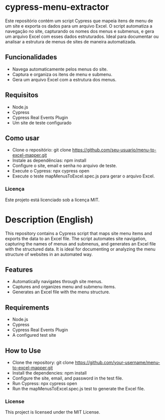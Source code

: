 # cypress-menu-extractor
Este repositório contém um script Cypress que mapeia itens de menu de um site e exporta os dados para um arquivo Excel. O script automatiza a navegação no site, capturando os nomes dos menus e submenus, e gera um arquivo Excel com esses dados estruturados. Ideal para documentar ou analisar a estrutura de menus de sites de maneira automatizada.

## Funcionalidades
- Navega automaticamente pelos menus do site.
- Captura e organiza os itens de menu e submenu.
- Gera um arquivo Excel com a estrutura dos menus.

## Requisitos
- Node.js
- Cypress
- Cypress Real Events Plugin
- Um site de teste configurado

## Como usar
- Clone o repositório: git clone https://github.com/seu-usuario/menu-to-excel-mapper.git
- Instale as dependências: npm install
- Configure o site, email e senha no arquivo de teste.
- Execute o Cypress: npx cypress open
- Execute o teste mapMenusToExcel.spec.js para gerar o arquivo Excel.

### Licença
Este projeto está licenciado sob a licença MIT.



# Description (English)
This repository contains a Cypress script that maps site menu items and exports the data to an Excel file. The script automates site navigation, capturing the names of menus and submenus, and generates an Excel file with the structured data. It is ideal for documenting or analyzing the menu structure of websites in an automated way.

## Features
- Automatically navigates through site menus.
- Captures and organizes menu and submenu items.
- Generates an Excel file with the menu structure.

## Requirements
- Node.js
- Cypress
- Cypress Real Events Plugin
- A configured test site


## How to Use
- Clone the repository: git clone https://github.com/your-username/menu-to-excel-mapper.git
- Install the dependencies: npm install
- Configure the site, email, and password in the test file.
- Run Cypress: npx cypress open
- Run the mapMenusToExcel.spec.js test to generate the Excel file.

### License
This project is licensed under the MIT License.

